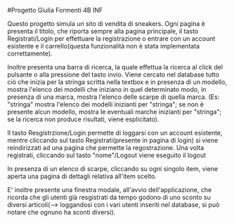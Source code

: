 #Progetto Giulia Formenti 4B INF

Questo progetto simula un sito di vendita di sneakers.
Ogni pagina è presenta il titolo, che riporta sempre alla pagina principale, il tasto Registrati/Login per effettuare la registrazione o
entrare con un account esistente e il carrello(questa funzionalità non è stata implementata correttamente).

Inoltre presenta una barra di ricerca, la quale effettua la ricerca al click del pulsante o alla pressione del tasto invio.
Viene cercato nel database tutto ciò che inizia per la stringa scritta nella textbox e in presenza di un modello, mostra l'elenco dei modelli
che iniziano in quel determinato modo, in presenza di una marca, mostra l'elenco delle scarpe di quella marca. (Es: "stringa" mostra
l'elenco dei modelli inizianti per "stringa"; se non è presente alcun modello, mostra le eventuali marche inizianti per "stringa"; se la ricerca
non produce risultati, viene esplicitato).

Il tasto Resgistrzione/Login permette di loggarsi con un account esistente, mentre cliccando sul tasto Registrati(presente in pagina di login)
si viene reindirizzati ad una pagina che permette la regostrazione. Una volta registrati, cliccando sul tasto "nome"/Logout viene eseguito il logout

In presenza di un elenco di scarpe, cliccando su ogni singolo item, viene aperta una pagina di dettagli relativa all'item scelto.

E' inoltre presente una finestra modale, all'avvio dell'applicazione, che ricorda che gli utenti già resgistrati da tempo godono di uno sconto
su diversi articoli(--> loggandosi con i vari utenti inseriti nel database, si può notare che ognuno ha sconti diversi).
